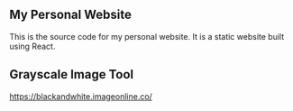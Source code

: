 ## My Personal Website

This is the source code for my personal website. It is a static website built using React. 

## Grayscale Image Tool

https://blackandwhite.imageonline.co/
